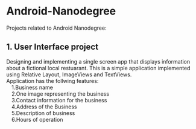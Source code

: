 # Android-Nanodegree
Projects related to Android Nanodegree:
## 1. User Interface project
   Designing and implementing a single screen app that displays information about a fictional local restuarant.
   This is a simple application implemented using Relative Layout, ImageViews and TextViews.\
   Application has the follwing features:\
   &emsp;1.Business name\
   &emsp;2.One image representing the business\
   &emsp;3.Contact information for the business\
   &emsp;4.Address of the Business\
   &emsp;5.Description of business\
   &emsp;6.Hours of operation
